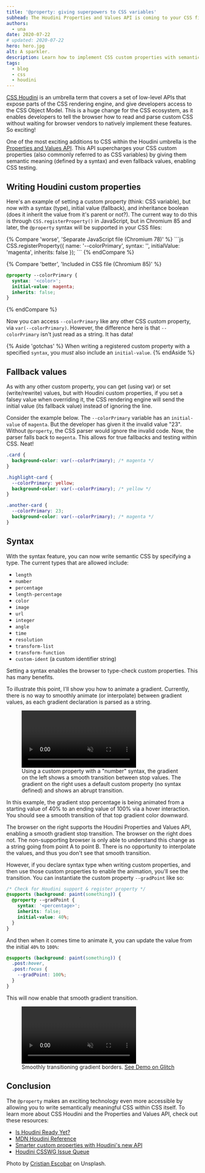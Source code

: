 ```yaml
---
title: '@property: giving superpowers to CSS variables'
subhead: The Houdini Properties and Values API is coming to your CSS file in Chromium 85.
authors:
  - una
date: 2020-07-22
# updated: 2020-07-22
hero: hero.jpg
alt: A sparkler.
description: Learn how to implement CSS custom properties with semantic typing, a fallback value, and more, directly in your CSS file.
tags:
  - blog
  - css
  - houdini
---
```


[CSS Houdini](https://ishoudinireadyyet.com) is an umbrella term that covers a
set of low-level APIs that expose parts of the CSS rendering engine, and give
developers access to the CSS Object Model. This is a huge
change for the CSS ecosystem, as it enables developers to tell the browser how
to read and parse custom CSS without waiting for browser vendors to natively
implement these features. So exciting!

One of the most exciting additions to CSS within the Houdini umbrella is the
[Properties and Values
API](https://developer.mozilla.org/en-US/docs/Web/API/CSS_Properties_and_Values_API).
This API supercharges your CSS custom properties (also commonly referred to as
CSS variables) by giving them semantic meaning (defined by a syntax) and even
fallback values, enabling CSS testing.

## Writing Houdini custom properties

Here's an example of setting a custom property (think: CSS variable), but now
with a syntax (type), initial value (fallback), and inheritance boolean (does
it inherit the value from it's parent or not?). The current way to do this is
through `CSS.registerProperty()` in JavaScript, but in Chromium 85 and later, the
`@property` syntax will be supported in your CSS files:

<div class="w-columns">
{% Compare 'worse', 'Separate JavaScript file (Chromium 78)' %}
```js
CSS.registerProperty({
  name: '--colorPrimary',
  syntax: '<color>',
  initialValue: 'magenta',
  inherits: false
});
```
{% endCompare %}

{% Compare 'better', 'Included in CSS file (Chromium 85)' %}
```css
@property --colorPrimary {
  syntax: '<color>';
  initial-value: magenta;
  inherits: false;
}
```
{% endCompare %}
</div>

Now you can access `--colorPrimary` like any other CSS custom property, via
`var(--colorPrimary)`. However, the difference here is that `--colorPrimary` isn't
just read as a string. It has data!

{% Aside 'gotchas' %}
  When writing a registered custom property with a specified `syntax`, you *must* also include an `initial-value`.
{% endAside %}

## Fallback values

As with any other custom property, you can get (using var) or set
(write/rewrite) values, but with Houdini custom properties, if you set a falsey
value when overriding it, the CSS rendering engine will send the initial value
(its fallback value) instead of ignoring the line.

Consider the example below. The `--colorPrimary` variable has an
`initial-value` of `magenta`. But the developer has given it the invalid
value "23". Without `@property`, the CSS parser would ignore the
invalid code. Now, the parser falls back to `megenta`. This allows for
true fallbacks and testing within CSS. Neat!

```css
.card {
  background-color: var(--colorPrimary); /* magenta */
}

.highlight-card {
  --colorPrimary: yellow;
  background-color: var(--colorPrimary); /* yellow */
}

.another-card {
  --colorPrimary: 23;
  background-color: var(--colorPrimary); /* magenta */
}
```

## Syntax

With the syntax feature, you can now write semantic CSS by specifying
a type. The current types that are allowed include:

- `length`
- `number`
- `percentage`
- `length-percentage`
- `color`
- `image`
- `url`
- `integer`
- `angle`
- `time`
- `resolution`
- `transform-list`
- `transform-function`
- `custom-ident` (a custom identifier string)


Setting a syntax enables the browser to type-check custom properties.
This has many benefits.

To illustrate this point, I'll show you how to animate a gradient. Currently,
there is no way to smoothly animate (or interpolate) between gradient values, as
each gradient declaration is parsed as a string.

<figure class="w-figure">
  <video controls autoplay loop muted playsinline class="w-screenshot">
    <source src="https://storage.googleapis.com/web-dev-assets/at-property/support1.mp4" type="video/mp4">
  </video>
  <figcaption class="w-figcaption">
    Using a custom property with a "number" syntax, the gradient on the left shows a smooth transition between stop values. The gradient on the right uses a default custom property (no syntax defined) and shows an abrupt transition.
  </figcaption>
</figure>

In this example, the gradient stop percentage is being animated from a starting
value of 40% to an ending value of 100% via a hover interaction. You should see a
smooth transition of that top gradient color downward.

The browser on the right supports the Houdini Properties and Values API,
enabling a smooth gradient stop transition. The browser on the right does not. The
non-supporting browser is only able to understand this change as a string going
from point A to point B. There is no opportunity to interpolate the values, and
thus you don't see that smooth transition.

However, if you declare syntax type when writing custom properties, and then use
those custom properties to enable the animation, you'll see the transition. You
can instantiate the custom property `--gradPoint` like so:

```css
/* Check for Houdini support & register property */
@supports (background: paint(something)) {
  @property --gradPoint {
    syntax: '<percentage>';
    inherits: false;
    initial-value: 40%;
  }
}
```

And then when it comes time to animate it, you can update the value from the initial `40%` to `100%`:

```css
@supports (background: paint(something)) {
  .post:hover,
  .post:focus {
    --gradPoint: 100%;
  }
}
```

This will now enable that smooth gradient transition.

<figure class="w-figure">
  <video controls autoplay loop muted playsinline class="w-screenshot">
    <source src="https://storage.googleapis.com/web-dev-assets/at-property/demo.mp4" type="video/mp4">
  </video>
  <figcaption class="w-figcaption">
    Smoothly transitioning gradient borders. <a href="https://glitch.com/~houdini-gradient-borders">See Demo on Glitch</a>
  </figcaption>
</figure>

## Conclusion 

The `@property` makes an exciting technology even more accessible by
allowing you to write semantically meaningful CSS within CSS itself. To learn
more about CSS Houdini and the Properties and Values API, check out these
resources:

- [Is Houdini Ready Yet?](http://ishoudinireadyyet.com/)
- [MDN Houdini Reference](https://developer.mozilla.org/en-US/docs/Web/Houdini)
- [Smarter custom properties with Houdini's new API](https://web.dev/css-props-and-vals/)
- [Houdini CSSWG Issue Queue](https://github.com/w3c/css-houdini-drafts/issues)

Photo by [Cristian Escobar](https://unsplash.com/@cristian1) on Unsplash.